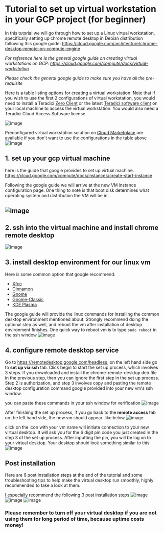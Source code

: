 # Tutorial to set up virtual workstation in your GCP project (for beginner)
In this tutorial we will go through how to set up a Linux virtual workstation, specifically setting up chrome remote desktop in Debian distribution following this google guide: https://cloud.google.com/architecture/chrome-desktop-remote-on-compute-engine

_For reference here is the general google guide on creating virtual workstations on GCP: https://cloud.google.com/compute/docs/virtual-workstation_

_Please check the general google guide to make sure you have all the pre-requisite_

Here is a table listing options for creating a virtual workstation. Note that if you wish to use the first 2 configurations of virtual workstation, you would need to install a Teradici [Zero Client](https://www.teradici.com/products/desktop-performance-solutions/zero-clients) or the latest [Teradici software client](https://docs.teradici.com/find/product/software-and-mobile-clients) on your local machine to access the virtual workstation. You would also need a Teradici Cloud Access Software license. 

![image](https://github.com/PHACDataHub/Wiki/assets/133695429/31d6ad13-4cd8-4bf9-bb6f-466381453bac)

Preconfigured virtual workstation solution on [Cloud Marketplace](https://console.cloud.google.com/marketplace) are available if you don't want to use the configurations in the table above
![image](https://github.com/PHACDataHub/Wiki/assets/133695429/21f5068e-23fc-428d-ac3a-212869bc1da9)


## 1. set up your gcp virtual machine
here is the guide that google provides to set up virtual machine.
https://cloud.google.com/compute/docs/instances/create-start-instance

Following the google guide we will arrive at the new VM instance configuration page. One thing to note is that boot disk determines what operating system and distribution the VM will be in.
## ![image](https://github.com/PHACDataHub/Wiki/assets/133695429/4a62ffb4-2da8-4423-9b48-9f07eb099b5a)


## 2. ssh into the virtual machine and install chrome remote desktop
![image](https://github.com/PHACDataHub/Wiki/assets/133695429/65da4fd7-1347-4e8f-b6db-94c18f03345f)

## 3. install desktop environment for our linux vm
Here is some common option that google recommend:
* [Xfce](https://www.xfce.org/)
* [Cinnamon](https://www.linuxmint.com/)
* [Gnome](https://www.gnome.org/)
* [Gnome-Classic](https://help.gnome.org/users/gnome-help/stable/gnome-classic.html.en)
* [KDE Plasma](https://kde.org/)

The google guide will provide the linux commands for installing the common desktop environment mentioned about. Strongly recommend doing the optional step as well, and reboot the vm after installation of desktop environment finishes. One quick way to reboot vm is to type `sudo reboot` in the ssh window
![image](https://github.com/PHACDataHub/Wiki/assets/133695429/054c0a5b-17f7-4902-8527-ba3a410dedc7)

## 4. configure remote desktop service
Go to https://remotedesktop.google.com/headless, on the left hand side go to **set up via ssh** tab. Click begin to start the set up process, which involves 3 steps. If you downloaded and install the chrome-remote-desktop deb file in the previous step, then you can ignore the first step in the set up process. Step 2 is authorization, and step 3 involves copy and pasting the remote desktop configuration command google provided into your new vm's ssh window.

you can paste these commands in your ssh window for verification 
![image](https://github.com/PHACDataHub/Wiki/assets/133695429/b7d8e3a4-560d-478f-9e98-ed16d3fdcb40)

After finishing the set up process, if you go back to the **remote access** tab on the left hand side, the new vm should appear. like below
![image](https://github.com/PHACDataHub/Wiki/assets/133695429/8cb1e317-221b-4e1b-8150-700ff58ce1fd)

click on the icon with your vm name will initiate connection to your new virtual desktop. It will ask you for the 6 digit pin code you just created in the step 3 of the set up process. After inputting the pin, you will be log on to your virtual desktop. Your desktop should look something similar to this
![image](https://github.com/PHACDataHub/Wiki/assets/133695429/4647012f-ae63-4fef-8f66-edd400872f88)

## Post installation
Here are 6 post installation steps at the end of the tutorial and some troubleshooting tips to help make the virtual desktop run smoothly, highly recommended to take a look at them.

I especially recommend the following 3 post installation steps
![image](https://github.com/PHACDataHub/Wiki/assets/133695429/c6896750-b68d-421d-866f-ae21cc030234)
![image](https://github.com/PHACDataHub/Wiki/assets/133695429/669c8332-b03e-49ac-8728-6a611d39f26b)
![image](https://github.com/PHACDataHub/Wiki/assets/133695429/30d94105-038d-4165-abee-ccc5d931c946)

### Please remember to turn off your virtual desktop if you are not using them for long period of time, because uptime costs money!


 


